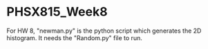# PHSX815_Week8

For HW 8, "newman.py" is the python script which generates the 2D histogram. It
needs the "Random.py" file to run. 